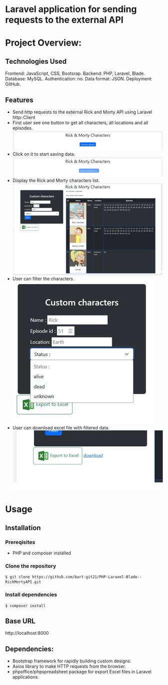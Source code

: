 # Laravel application for sending requests to the external API

# Project Overview:

## Technologies Used
Frontend: JavaScript, CSS, Bootsrap.
Backend: PHP, Laravel, Blade.
Database: MySQL.
Authentication: no.
Data format: JSON.
Deployment: GitHub.

## Features
- Send http requests to the external Rick and Morty API using Laravel http::Client
- First user see one button to get all characters, all locations and all episodes.
![screen](https://github.com/bart-git21/PHP-Laravel-Blade--RickMortyAPI/blob/main/public/images/intro.jpg)
- Click on it to start saving data.
![screen](https://github.com/bart-git21/PHP-Laravel-Blade--RickMortyAPI/blob/main/public/images/loading.jpg)
- Display the Rick and Morty characters list.
![screen](https://github.com/bart-git21/PHP-Laravel-Blade--RickMortyAPI/blob/main/public/images/result.jpg)
- User can filter the characters.
![screen](https://github.com/bart-git21/PHP-Laravel-Blade--RickMortyAPI/blob/main/public/images/filter.jpg)
- User can download excel file with filtered data.
![screen](https://github.com/bart-git21/PHP-Laravel-Blade--RickMortyAPI/blob/main/public/images/excel.jpg)

# Usage

## Installation
### Prereqisites
- PHP and composer installed
### Clone the repository
```
$ git clone https://github.com/bart-git21/PHP-Laravel-Blade--RickMortyAPI.git
```
### Install dependencies
```
$ composer install
```
## Base URL
http://localhost:8000

## Dependencies:
- Bootstrap framework for rapidly building custom designs.
- Axios library to make HTTP requests from the browser.
- phpoffice/phpspreadsheet package for export Excel files in Laravel applications.
